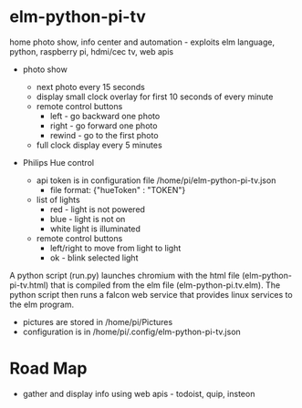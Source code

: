 # elm-python-pi-tv
home photo show, info center and automation - exploits elm language, python, raspberry pi, hdmi/cec tv, web apis

- photo show
  - next photo every 15 seconds
  - display small clock overlay for first 10 seconds of every minute
  - remote control buttons
    - left - go backward one photo
    - right - go forward one photo
    - rewind - go to the first photo
  - full clock display every 5 minutes

- Philips Hue control
  - api token is in configuration file /home/pi/elm-python-pi-tv.json
    - file format: {"hueToken" : "TOKEN"}
  - list of lights
    - red - light is not powered
    - blue - light is not on
    - white light is illuminated
  - remote control buttons
    - left/right to move from light to light
    - ok - blink selected light

A python script (run.py) launches chromium with the html file (elm-python-pi-tv.html) that is compiled from the elm file (elm-python-pi.tv.elm).
The python script then runs a falcon web service that provides linux services to the elm program.

- pictures are stored in /home/pi/Pictures
- configuration is in /home/pi/.config/elm-python-pi-tv.json

# Road Map

- gather and display info using web apis - todoist, quip, insteon
